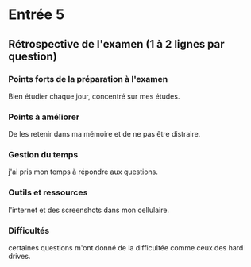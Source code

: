 # Entrée 5
## Rétrospective de l'examen (1 à 2 lignes par question)

### Points forts de la préparation à l'examen
Bien étudier chaque jour, concentré sur mes études. 

### Points à améliorer
De les retenir dans ma mémoire et de ne pas être distraire. 

### Gestion du temps
j'ai pris mon temps à répondre aux questions.

### Outils et ressources
l'internet et des screenshots dans mon cellulaire.

### Difficultés
certaines questions m'ont donné de la difficultée comme ceux des hard drives.

